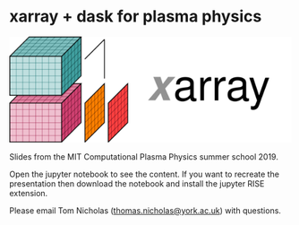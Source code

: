 # xarray + dask for plasma physics

![xarray](images/dataset-diagram-logo.png)

Slides from the MIT Computational Plasma Physics summer school 2019.

Open the jupyter notebook to see the content.
If you want to recreate the presentation then download the notebook and install the jupyter RISE extension.

Please email Tom Nicholas (thomas.nicholas@york.ac.uk) with questions.
